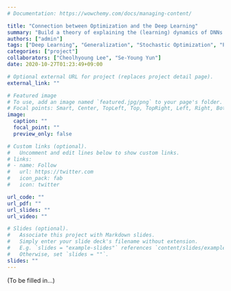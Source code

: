 ```yaml
---
# Documentation: https://wowchemy.com/docs/managing-content/

title: "Connection between Optimization and the Deep Learning"
summary: "Build a theory of explaining the (learning) dynamics of DNNs and  optimization algorithms, and explore its practical implications"
authors: ["admin"]
tags: ["Deep Learning", "Generalization", "Stochastic Optimization", "Probability Theory"]
categories: ["project"]
collaborators: ["Cheolhyoung Lee", "Se-Young Yun"]
date: 2020-10-27T01:23:49+09:00

# Optional external URL for project (replaces project detail page).
external_link: ""

# Featured image
# To use, add an image named `featured.jpg/png` to your page's folder.
# Focal points: Smart, Center, TopLeft, Top, TopRight, Left, Right, BottomLeft, Bottom, BottomRight.
image:
  caption: ""
  focal_point: ""
  preview_only: false

# Custom links (optional).
#   Uncomment and edit lines below to show custom links.
# links:
# - name: Follow
#   url: https://twitter.com
#   icon_pack: fab
#   icon: twitter

url_code: ""
url_pdf: ""
url_slides: ""
url_video: ""

# Slides (optional).
#   Associate this project with Markdown slides.
#   Simply enter your slide deck's filename without extension.
#   E.g. `slides = "example-slides"` references `content/slides/example-slides.md`.
#   Otherwise, set `slides = ""`.
slides: ""
---
```


(To be filled in...)

